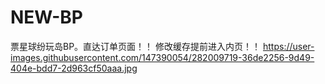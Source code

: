 # NEW-BP
票星球纷玩岛BP。直达订单页面！！ 修改缓存提前进入内页！！
https://user-images.githubusercontent.com/147390054/282009719-36de2256-9d49-404e-bdd7-2d963cf50aaa.jpg
